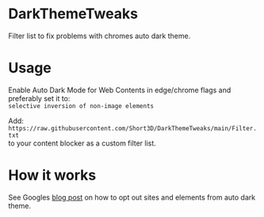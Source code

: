 # DarkThemeTweaks
Filter list to fix problems with chromes auto dark theme.

# Usage
Enable Auto Dark Mode for Web Contents in edge/chrome flags and preferably set it to: <br>`selective inversion of non-image elements`

Add: <br>`https://raw.githubusercontent.com/Short3D/DarkThemeTweaks/main/Filter.txt` <br>to your content blocker as a custom filter list.

# How it works
See Googles [blog post](https://developer.chrome.com/blog/auto-dark-theme/) on how to opt out sites and elements from auto dark theme.
